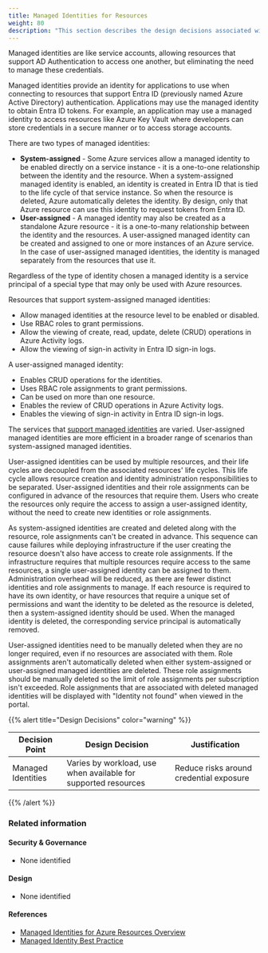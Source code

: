 ```yaml
---
title: Managed Identities for Resources
weight: 80
description: "This section describes the design decisions associated with managed identities for azure resources for system(s) built using ASD's Blueprint for Secure Cloud."
---
```


Managed identities are like service accounts, allowing resources that support AD Authentication to access one another, but eliminating the need to manage these credentials.

Managed identities provide an identity for applications to use when connecting to resources that support Entra ID (previously named Azure Active Directory) authentication. Applications may use the managed identity to obtain Entra ID tokens. For example, an application may use a managed identity to access resources like Azure Key Vault where developers can store credentials in a secure manner or to access storage accounts.

There are two types of managed identities:

* **System-assigned** - Some Azure services allow a managed identity to be enabled directly on a service instance - it is a one-to-one relationship between the identity and the resource. When a system-assigned managed identity is enabled, an identity is created in Entra ID that is tied to the life cycle of that service instance. So when the resource is deleted, Azure automatically deletes the identity. By design, only that Azure resource can use this identity to request tokens from Entra ID.
* **User-assigned** - A managed identity may also be created as a standalone Azure resource - it is a one-to-many relationship between the identity and the resources. A user-assigned managed identity can be created and assigned to one or more instances of an Azure service. In the case of user-assigned managed identities, the identity is managed separately from the resources that use it.

Regardless of the type of identity chosen a managed identity is a service principal of a special type that may only be used with Azure resources.

Resources that support system-assigned managed identities:

* Allow managed identities at the resource level to be enabled or disabled.
* Use RBAC roles to grant permissions.
* Allow the viewing of create, read, update, delete (CRUD) operations in Azure Activity logs.
* Allow the viewing of sign-in activity in Entra ID sign-in logs.

A user-assigned managed identity:

* Enables CRUD operations for the identities.
* Uses RBAC role assignments to grant permissions.
* Can be used on more than one resource.
* Enables the review of CRUD operations in Azure Activity logs.
* Enables the viewing of sign-in activity in Entra ID sign-in logs.

The services that [support managed identities](https://learn.microsoft.com/entra/identity/managed-identities-azure-resources/managed-identities-status) are varied. User-assigned managed identities are more efficient in a broader range of scenarios than system-assigned managed identities.

User-assigned identities can be used by multiple resources, and their life cycles are decoupled from the associated resources' life cycles. This life cycle allows resource creation and identity administration responsibilities to be separated. User-assigned identities and their role assignments can be configured in advance of the resources that require them. Users who create the resources only require the access to assign a user-assigned identity, without the need to create new identities or role assignments.

As system-assigned identities are created and deleted along with the resource, role assignments can't be created in advance. This sequence can cause failures while deploying infrastructure if the user creating the resource doesn't also have access to create role assignments. If the infrastructure requires that multiple resources require access to the same resources, a single user-assigned identity can be assigned to them. Administration overhead will be reduced, as there are fewer distinct identities and role assignments to manage. If each resource is required to have its own identity, or have resources that require a unique set of permissions and want the identity to be deleted as the resource is deleted, then a system-assigned identity should be used. When the managed identity is deleted, the corresponding service principal is automatically removed.

User-assigned identities need to be manually deleted when they are no longer required, even if no resources are associated with them. Role assignments aren't automatically deleted when either system-assigned or user-assigned managed identities are deleted. These role assignments should be manually deleted so the limit of role assignments per subscription isn't exceeded. Role assignments that are associated with deleted managed identities will be displayed with "Identity not found" when viewed in the portal.

{{% alert title="Design Decisions" color="warning" %}}

| Decision Point     | Design Decision                                                | Justification                           |
| ------------------ | -------------------------------------------------------------- | --------------------------------------- |
| Managed Identities | Varies by workload, use when available for supported resources | Reduce risks around credential exposure |

{{% /alert %}}

### Related information

#### Security & Governance

* None identified

#### Design

* None identified

#### References

* [Managed Identities for Azure Resources Overview](https://learn.microsoft.com/entra/identity/managed-identities-azure-resources/overview)
* [Managed Identity Best Practice](https://learn.microsoft.com/entra/identity/managed-identities-azure-resources/managed-identity-best-practice-recommendations)